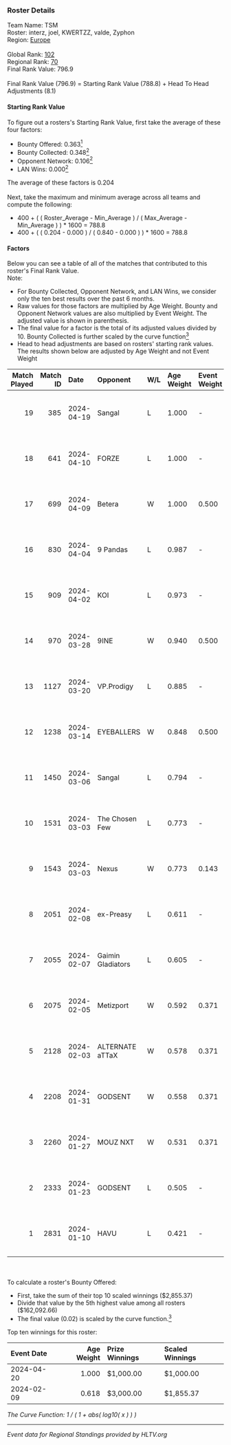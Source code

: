 ### Roster Details<br />
Team Name: TSM<br />
Roster: interz, joel, KWERTZZ, valde, Zyphon<br />
Region: [Europe]( ../standings_europe.md)<br />
<br />
Global Rank: [102](../standings_global.md)<br />
Regional Rank: [70]( ../standings_europe.md)<br />
Final Rank Value:  796.9<br />
<br />
Final Rank Value (796.9) = Starting Rank Value (788.8) + Head To Head Adjustments (8.1)<br />

#### Starting Rank Value<br />
To figure out a rosters's Starting Rank Value, first take the average of these four factors:<br />
- Bounty Offered: 0.363[<sup>1</sup>](#table2)
- Bounty Collected: 0.348[<sup>2</sup>](#table1)
- Opponent Network: 0.106[<sup>2</sup>](#table1)
- LAN Wins: 0.000[<sup>2</sup>](#table1)

The average of these factors is 0.204<br />
<br />
Next, take the maximum and minimum average across all teams and compute the following:<br />
- 400 + ( ( Roster_Average - Min_Average ) / ( Max_Average - Min_Average ) ) * 1600 = 788.8
- 400 + ( ( 0.204 - 0.000 ) / ( 0.840 - 0.000 ) ) * 1600 = 788.8


#### Factors<br />
Below you can see a table of all of the matches that contributed to this roster's Final Rank Value.<br />
Note:<br />

- For Bounty Collected, Opponent Network, and LAN Wins, we consider only the ten best results over the past 6 months.
- Raw values for those factors are multiplied by Age Weight. Bounty and Opponent Network values are also multiplied by Event Weight. The adjusted value is shown in parenthesis.
- The final value for a factor is the total of its adjusted values divided by 10. Bounty Collected is further scaled by the curve function[<sup>3</sup>](#curveFunction)
- Head to head adjustments are based on rosters' starting rank values. The results shown below are adjusted by Age Weight and not Event Weight
<span id="table1"></span><br />


| Match Played | Match ID | Date       | Opponent          | W/L | Age Weight | Event Weight | Bounty Collected | Opponent Network | LAN Wins  | H2H Adj. | Roster                               |
| -: | -: | :- | :- | :- | :- | :- | :- | :- | :- | -: | :- |
|           19 |      385 | 2024-04-19 | Sangal            | L   | 1.000      | -            | -                | -                | -         |   -11.92 | interz, joel, KWERTZZ, valde, Zyphon |
|           18 |      641 | 2024-04-10 | FORZE             | L   | 1.000      | -            | -                | -                | -         |    -3.94 | joel, KWERTZZ, MoDo, valde, Zyphon   |
|           17 |      699 | 2024-04-09 | Betera            | W   | 1.000      | 0.500        | 0.004 (0.002)    | 0.199 (0.100)    | 0 (0.000) |    14.10 | joel, KWERTZZ, MoDo, valde, Zyphon   |
|           16 |      830 | 2024-04-04 | 9 Pandas          | L   | 0.987      | -            | -                | -                | -         |    -3.69 | joel, KWERTZZ, poizon, valde, Zyphon |
|           15 |      909 | 2024-04-02 | KOI               | L   | 0.973      | -            | -                | -                | -         |    -5.81 | joel, KWERTZZ, poizon, valde, Zyphon |
|           14 |      970 | 2024-03-28 | 9INE              | W   | 0.940      | 0.500        | 0.000 (0.000)    | 0.070 (0.033)    | 0 (0.000) |     5.27 | joel, KWERTZZ, poizon, valde, Zyphon |
|           13 |     1127 | 2024-03-20 | VP.Prodigy        | L   | 0.885      | -            | -                | -                | -         |   -19.24 | joel, KWERTZZ, poizon, valde, Zyphon |
|           12 |     1238 | 2024-03-14 | EYEBALLERS        | W   | 0.848      | 0.500        | 0.045 (0.019)    | 0.599 (0.254)    | 0 (0.000) |    17.43 | interz, joel, MoDo, valde, Zyphon    |
|           11 |     1450 | 2024-03-06 | Sangal            | L   | 0.794      | -            | -                | -                | -         |   -12.16 | interz, JACKZ, joel, poizon, valde   |
|           10 |     1531 | 2024-03-03 | The Chosen Few    | L   | 0.773      | -            | -                | -                | -         |   -15.45 | joel, KWERTZZ, poizon, valde, Zyphon |
|            9 |     1543 | 2024-03-03 | Nexus             | W   | 0.773      | 0.143        | 0.031 (0.003)    | 0.605 (0.067)    | 0 (0.000) |    14.43 | joel, KWERTZZ, poizon, valde, Zyphon |
|            8 |     2051 | 2024-02-08 | ex-Preasy         | L   | 0.611      | -            | -                | -                | -         |    -4.36 | joel, KWERTZZ, MoDo, valde, Zyphon   |
|            7 |     2055 | 2024-02-07 | Gaimin Gladiators | L   | 0.605      | -            | -                | -                | -         |    -1.19 | joel, KWERTZZ, MoDo, valde, Zyphon   |
|            6 |     2075 | 2024-02-05 | Metizport         | W   | 0.592      | 0.371        | 0.183 (0.040)    | 1.000 (0.219)    | 0 (0.000) |    13.98 | joel, KWERTZZ, MoDo, valde, Zyphon   |
|            5 |     2128 | 2024-02-03 | ALTERNATE aTTaX   | W   | 0.578      | 0.371        | 0.104 (0.022)    | 0.779 (0.167)    | 0 (0.000) |    12.61 | joel, KWERTZZ, MoDo, valde, Zyphon   |
|            4 |     2208 | 2024-01-31 | GODSENT           | W   | 0.558      | 0.371        | 0.024 (0.005)    | 0.100 (0.021)    | 0 (0.000) |     8.27 | interz, joel, KWERTZZ, MoDo, valde   |
|            3 |     2260 | 2024-01-27 | MOUZ NXT          | W   | 0.531      | 0.371        | 0.210 (0.041)    | 1.000 (0.197)    | 0 (0.000) |    13.73 | interz, joel, KWERTZZ, MoDo, valde   |
|            2 |     2333 | 2024-01-23 | GODSENT           | L   | 0.505      | -            | -                | -                | -         |    -8.43 | interz, joel, KWERTZZ, MoDo, valde   |
|            1 |     2831 | 2024-01-10 | HAVU              | L   | 0.421      | -            | -                | -                | -         |    -5.52 | interz, JACKZ, joel, MoDo, valde     |

<br />
<span id="table2"></span><br />
To calculate a roster's Bounty Offered:<br />

- First, take the sum of their top 10 scaled winnings ($2,855.37)
- Divide that value by the 5th highest value among all rosters ($162,092.66)
- The final value (0.02) is scaled by the curve function.[<sup>3</sup>](#curveFunction)

Top ten winnings for this roster:<br />

| Event Date | Age Weight | Prize Winnings | Scaled Winnings |
| :- | -: | :- | :- |
| 2024-04-20 |      1.000 | $1,000.00      | $1,000.00       |
| 2024-02-09 |      0.618 | $3,000.00      | $1,855.37       |


<span id="curveFunction"></span>_The Curve Function: 1 / ( 1 + abs( log10( x ) ) )_<br />

---
_Event data for Regional Standings provided by HLTV.org_<br />

